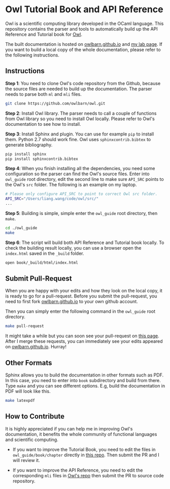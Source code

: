 # Owl Tutorial Book and API Reference

Owl is a scientific computing library developed in the OCaml language. This repository contains the parser and tools to automatically build up the API Reference and Tutorial book for [Owl](https://github.com/ryanrhymes/owl).

The built documentation is hosted on [owlbarn.github.io](https://owlbarn.github.io/) and [my lab page](http://www.cl.cam.ac.uk/~lw525/owl/). If you want to build a local copy of the whole documentation, please refer to the following instructions.


## Instructions

**Step 1**: You need to clone Owl's code repository from the Github, because the source files are needed to build up the documentation. The parser needs to parse both `ml` and `mli` files.

```bash
git clone https://github.com/owlbarn/owl.git
```

**Step 2**: Install Owl library. The parser needs to call a couple of functions from Owl library so you need to install Owl locally. Please refer to Owl's documentation to see how to install.


**Step 3**: Install Sphinx and plugin. You can use for example `pip` to install them. Python 2.7 should work fine. Owl uses `sphinxcontrib.bibtex` to generate bibliography.

```bash
pip install sphinx
pip install sphinxcontrib.bibtex
```

**Step 4**: When you finish installing all the dependencies, you need some configuration so the parser can find the Owl's source files. Enter into `owl_guide` root directory, edit the second line to make sure `API_SRC` points to the Owl's `src` folder. The following is an example on my laptop.

```bash
# Please only configure API_SRC to point to correct Owl src folder.
API_SRC="/Users/liang.wang/code/owl/src/"
...
```

**Step 5**: Building is simple, simple enter the `owl_guide` root directory, then `make`.

```bash
cd ./owl_guide
make
```

**Step 6**: The script will build both API Reference and Tutorial book locally. To check the building result locally, you can use a browser open the `index.html` saved in the `_build` folder.

```bash
open book/_build/html/index.html
```


## Submit Pull-Request

When you are happy with your edits and how they look on the local copy, it is ready to go for a pull-request. Before you submit the pull-request, you need to first fork [owlbarn.github.io](https://github.com/owlbarn/owlbarn.github.io) to your own github account.

Then you can simply enter the following command in the `owl_guide` root directory.

```bash
make pull-request
```

It might take a while but you can soon see your pull-request on [this page](https://github.com/owlbarn/owlbarn.github.io/pulls). After I merge these requests, you can immediately see your edits appeared on [owlbarn.github.io](https://owlbarn.github.io/). Hurray!


## Other Formats

Sphinx allows you to build the documentation in other formats such as PDF. In this case, you need to enter into `book` subdirectory and build from there. Type `make` and you can see different options. E.g, build the documentation in PDF will look like this.


```bash
make latexpdf
```


## How to Contribute

It is highly appreciated if you can help me in improving Owl's documentation, it benefits the whole community of functional languages and scientific computing.

* If you want to improve the Tutorial Book, you need to edit the files in `owl_guide/book/chapter` directly in [this repo](https://github.com/owlbarn/owl_guide). Then submit the PR and I will review it.

* If you want to improve the API Reference, you need to edit the corresponding `mli` files in [Owl's repo](https://github.com/owlbarn/owl) then submit the PR to source code repository.
